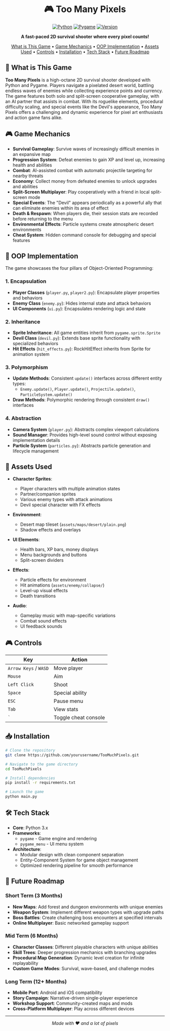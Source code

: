<div align="center">
  
# 🎮 Too Many Pixels

[![Python](https://img.shields.io/badge/Python-3.x-blue.svg)](https://www.python.org/)
[![Pygame](https://img.shields.io/badge/Pygame-Latest-green.svg)](https://www.pygame.org/)
[![Version](https://img.shields.io/badge/Version-0.1-orange.svg)]()

**A fast-paced 2D survival shooter where every pixel counts!**

[What is This Game](#-what-is-this-game) • [Game Mechanics](#-game-mechanics) • [OOP Implementation](#-oop-implementation) • [Assets Used](#-assets-used) • [Controls](#-controls) • [Installation](#-installation) • [Tech Stack](#%EF%B8%8F-tech-stack) • [Future Roadmap](#-future-roadmap)

</div>

## 📜 What is This Game

**Too Many Pixels** is a high-octane 2D survival shooter developed with Python and Pygame. Players navigate a pixelated desert world, battling endless waves of enemies while collecting experience points and currency. The game features both solo and split-screen cooperative gameplay, with an AI partner that assists in combat. With its roguelike elements, procedural difficulty scaling, and special events like the Devil's appearance, Too Many Pixels offers a challenging and dynamic experience for pixel art enthusiasts and action game fans alike.

## 🎮 Game Mechanics

- **Survival Gameplay**: Survive waves of increasingly difficult enemies in an expansive map
- **Progression System**: Defeat enemies to gain XP and level up, increasing health and abilities
- **Combat**: AI-assisted combat with automatic projectile targeting for nearby threats
- **Economy**: Collect money from defeated enemies to unlock upgrades and abilities
- **Split-Screen Multiplayer**: Play cooperatively with a friend in local split-screen mode
- **Special Events**: The "Devil" appears periodically as a powerful ally that can eliminate enemies within its area of effect
- **Death & Respawn**: When players die, their session stats are recorded before returning to the menu
- **Environmental Effects**: Particle systems create atmospheric desert environments
- **Cheat System**: Hidden command console for debugging and special features

## 🧠 OOP Implementation

The game showcases the four pillars of Object-Oriented Programming:

### 1. Encapsulation
- **Player Classes** (`player.py`, `player2.py`): Encapsulate player properties and behaviors
- **Enemy Class** (`enemy.py`): Hides internal state and attack behaviors
- **UI Components** (`ui.py`): Encapsulates rendering logic and state

### 2. Inheritance
- **Sprite Inheritance**: All game entities inherit from `pygame.sprite.Sprite`
- **Devil Class** (`devil.py`): Extends base sprite functionality with specialized behaviors
- **Hit Effects** (`hit_effects.py`): RockHitEffect inherits from Sprite for animation system

### 3. Polymorphism
- **Update Methods**: Consistent `update()` interfaces across different entity types:
  - `Enemy.update()`, `Player.update()`, `Projectile.update()`, `ParticleSystem.update()`
- **Draw Methods**: Polymorphic rendering through consistent `draw()` interfaces

### 4. Abstraction
- **Camera System** (`player.py`): Abstracts complex viewport calculations
- **Sound Manager**: Provides high-level sound control without exposing implementation details
- **Particle System** (`particles.py`): Abstracts particle generation and lifecycle management

## 🎨 Assets Used

- **Character Sprites**:
  - Player characters with multiple animation states
  - Partner/companion sprites
  - Various enemy types with attack animations
  - Devil special character with FX effects
  
- **Environment**:
  - Desert map tileset (`assets/maps/desert/plain.png`)
  - Shadow effects and overlays
  
- **UI Elements**:
  - Health bars, XP bars, money displays
  - Menu backgrounds and buttons
  - Split-screen dividers
  
- **Effects**:
  - Particle effects for environment
  - Hit animations (`assets/enemy/collapse/`)
  - Level-up visual effects
  - Death transitions
  
- **Audio**:
  - Gameplay music with map-specific variations
  - Combat sound effects
  - UI feedback sounds

## 🎮 Controls

| Key             | Action                 |
|-----------------|------------------------|
| `Arrow Keys` / `WASD` | Move player     |
| `Mouse`         | Aim                   |
| `Left Click`    | Shoot                 |
| `Space`         | Special ability       |
| `ESC`           | Pause menu            |
| `Tab`           | View stats            |
| `` ` ``         | Toggle cheat console  |

## 📥 Installation

```bash
# Clone the repository
git clone https://github.com/yourusername/TooMuchPixels.git

# Navigate to the game directory
cd TooMuchPixels

# Install dependencies
pip install -r requirements.txt

# Launch the game
python main.py
```

## 🛠️ Tech Stack

- **Core**: Python 3.x
- **Frameworks**: 
  - `pygame` - Game engine and rendering
  - `pygame_menu` - UI menu system
- **Architecture**:
  - Modular design with clean component separation
  - Entity-Component System for game object management
  - Optimized rendering pipeline for smooth performance

## 🚀 Future Roadmap

### Short Term (3 Months)
- **New Maps**: Add forest and dungeon environments with unique enemies
- **Weapon System**: Implement different weapon types with upgrade paths
- **Boss Battles**: Create challenging boss encounters at specified intervals
- **Online Multiplayer**: Basic networked gameplay support

### Mid Term (6 Months)
- **Character Classes**: Different playable characters with unique abilities
- **Skill Trees**: Deeper progression mechanics with branching upgrades
- **Procedural Map Generation**: Dynamic level creation for infinite replayability
- **Custom Game Modes**: Survival, wave-based, and challenge modes

### Long Term (12+ Months)
- **Mobile Port**: Android and iOS compatibility
- **Story Campaign**: Narrative-driven single-player experience
- **Workshop Support**: Community-created maps and mods
- **Cross-Platform Multiplayer**: Play across different devices

---

<div align="center">
  <i>Made with ❤️ and a lot of pixels</i>
</div>


